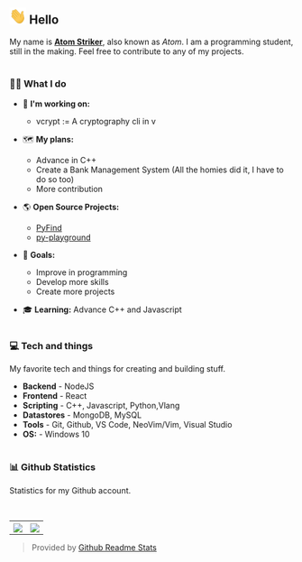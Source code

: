 ## <img src="https://raw.githubusercontent.com/ABSphreak/ABSphreak/master/gifs/Hi.gif" width="30px"/> Hello

My name is **[Atom Striker](https://github.com/AtomStriker)**, also known as *Atom*. I am a programming student, still in the making. Feel free to contribute to any of my projects.
#

### :man_technologist: What I do

* :briefcase: **I'm working on:**
  * vcrypt := A cryptography cli in v
  
* :world_map: **My plans:**  
  * Advance in C++
  * Create a Bank Management System (All the homies did it, I have to do so too)
  * More contribution

* :earth_americas: **Open Source Projects:**
  * [PyFind](https://github.com/AtomStriker/PyFind)
  * [py-playground](https://github.com/AtomStriker/py-playground)

* :goal_net: **Goals:**
  * Improve in programming
  * Develop more skills
  * Create more projects
  
* :mortar_board: **Learning:** Advance C++ and Javascript

# 
### :computer: Tech and things
My favorite tech and things for creating and building stuff.

* **Backend** - NodeJS
* **Frontend** - React
* **Scripting** - C++, Javascript, Python,Vlang 
* **Datastores** - MongoDB, MySQL
* **Tools** - Git, Github, VS Code, NeoVim/Vim, Visual Studio
* **OS:** - Windows 10

#

### :bar_chart: Github Statistics
Statistics for my Github account.
<table>
<tr>
<td align="center">
<a href="https://github.com/AtomStriker/AtomStriker">
    <img align="center" src="https://github-readme-stats.vercel.app/api?username=AtomStriker&show_icons=true&theme=github_dark&include_all_commits=true"/>
</a>
</td>
<td align="center">
<a href="https://github.com/AtomStriker/AtomStriker">
    <img align="center" src="https://github-readme-stats.vercel.app/api/top-langs/?username=Atomstriker&langs_count=10&theme=github_dark">
</a>
</td> <br>
</table>

> Provided by [Github Readme Stats](https://github.com/anuraghazra/github-readme-stats)
